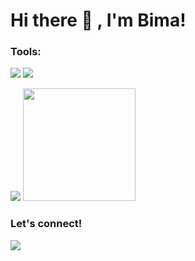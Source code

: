 # Hi there 👋 , I'm Bima! 

### Tools:
<p>
    <img src="https://img.shields.io/badge/Text%20Editor-Visual%20Studio%20Code-blue?&logo=visual%20studio%20code&logoColor=blue" />
    <img src="https://gpvc.arturio.dev/Bima206" />
</p>


<p>
    <img src="https://github-readme-stats.vercel.app/api?username=bimantaraz&show_icons=true&hide_border=true&theme=radical" />
    <img src="https://github-readme-stats.vercel.app/api/top-langs/?username=bimantaraz&layout=compact" height=180 />
</p>

### Let's connect!
<p>
    <a href="https://anugrahbimantara.my.id" target="blank"><img src="https://img.shields.io/badge/Website-anugrahbimantara.my.id-blue?" /></a>
</p>

<!--
**bagusfe/bagusfe** is a ✨ _special_ ✨ repository because its `README.md` (this file) appears on your GitHub profile.

Here are some ideas to get you started:

- 🔭 I’m currently working on ...
- 🌱 I’m currently learning ...
- 👯 I’m looking to collaborate on ...
- 🤔 I’m looking for help with ...
- 💬 Ask me about ...
- 📫 How to reach me: ...
- 😄 Pronouns: ...
- ⚡ Fun fact: ...
-->

<!---
Bima206/Bima206 is a ✨ special ✨ repository because its `README.md` (this file) appears on your GitHub profile.
You can click the Preview link to take a look at your changes.
--->
